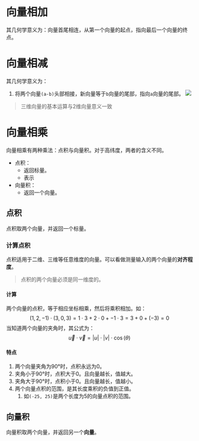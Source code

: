 # 向量相加
其几何学意义为：向量首尾相连，从第一个向量的起点，指向最后一个向量的终点。

# 向量相减
其几何学意义为：
1. 将两个向量`(a-b)`头部相接，新向量等于`b`向量的尾部，指向`a`向量的尾部。
![](Pasted%20image%2020230311161108.png)

> 三维向量的基本运算与2维向量意义一致 


# 向量相乘
向量相乘有两种乘法：点积与向量积。对于高纬度，两者的含义不同。
- 点积：
	- 返回标量。
	- 表示
- 向量积：
	- 返回一个向量。

## 点积
点积取两个向量，并返回一个标量。

### 计算点积
点积适用于二维、三维等任意维度的向量。可以看做测量输入的两个向量的**对齐程度**。
> 点积的两个向量必须是同一维度的。

#### 计算
两个向量的点积，等于相应坐标相乘，然后将乘积相加。如：
$$
(1, 2, -1) \cdot (3, 0, 3) = 1 \cdot 3 + 2 \cdot 0 + -1 \cdot 3 = 3 + 0 + (-3) = 0
$$
当知道两个向量的夹角时，其公式为：
$$
\vec{u} \cdot \vec{v} = \lvert u \rvert \cdot \lvert v \rvert \cdot \cos(\theta)
$$

#### 特点
1. 两个向量夹角为90°时，点积永远为0。
2. 夹角小于90°时，点积大于0。且向量越长，值越大。
3. 夹角大于90°时，点积小于0。且向量越长，值越小。
4. 两个向量点积的范围，是其长度乘积的负值到正值。
	1. 如`(-25, 25)`是两个长度为5的向量点积的范围。

## 向量积
向量积取两个向量，并返回另一个**向量**。


